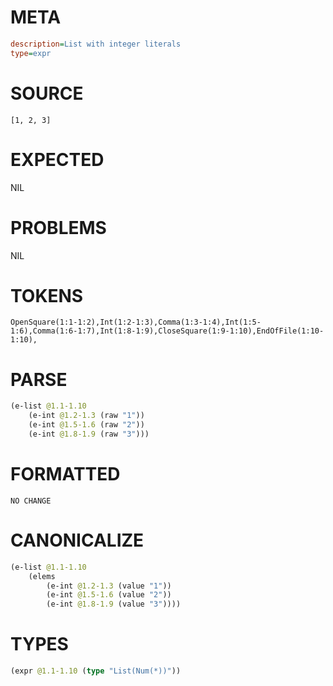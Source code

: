 # META
~~~ini
description=List with integer literals
type=expr
~~~
# SOURCE
~~~roc
[1, 2, 3]
~~~
# EXPECTED
NIL
# PROBLEMS
NIL
# TOKENS
~~~zig
OpenSquare(1:1-1:2),Int(1:2-1:3),Comma(1:3-1:4),Int(1:5-1:6),Comma(1:6-1:7),Int(1:8-1:9),CloseSquare(1:9-1:10),EndOfFile(1:10-1:10),
~~~
# PARSE
~~~clojure
(e-list @1.1-1.10
	(e-int @1.2-1.3 (raw "1"))
	(e-int @1.5-1.6 (raw "2"))
	(e-int @1.8-1.9 (raw "3")))
~~~
# FORMATTED
~~~roc
NO CHANGE
~~~
# CANONICALIZE
~~~clojure
(e-list @1.1-1.10
	(elems
		(e-int @1.2-1.3 (value "1"))
		(e-int @1.5-1.6 (value "2"))
		(e-int @1.8-1.9 (value "3"))))
~~~
# TYPES
~~~clojure
(expr @1.1-1.10 (type "List(Num(*))"))
~~~
